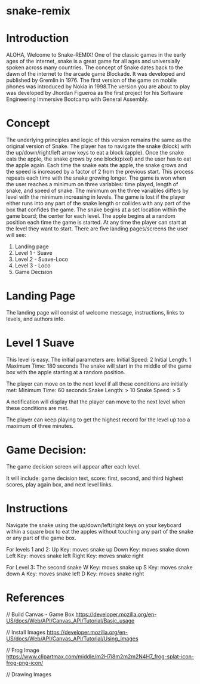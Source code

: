 # snake-remix

# Introduction 
ALOHA, Welcome to Snake-REMIX! One of the classic games in the early ages of the internet, snake is a great game for all ages and universially spoken across many countries. The concept of Snake dates back to the dawn of the internet to the arcade game Blockade. It was developed and published by Gremlin in 1976. The first version of the game on mobile phones was introduced by Nokia in 1998.The version you are about to play was developed by Jhordan Figueroa as the first project for his Software Engineering Immersive Bootcamp with General Assembly. 

# Concept 
The underlying principles and logic of this version remains the same as the original version of Snake. The player has to navigate the snake (block) with the up/down/right/left arrow keys to eat a block (apple). Once the snake eats the apple, the snake grows by one block(pixel) and the user has to eat the apple again. Each time the snake eats the apple, the snake grows and the speed is increased by a factor of 2 from the previous start. This process repeats each time with the snake growing longer. The game is won when the user reaches a minimum on three variables: time played, length of snake, and speed of snake. The minimum on the three variables differs by level with the minimum increasing in levels. The game is lost if the player either runs into any part of the snake length or collides with any part of the box that confides the game. The snake begins at a set location within the game board; the center for each level. The apple begins at a random position each time the game is started. At any time the player can start at the level they want to start. There are five landing pages/screens the user will see: 
1. Landing page
2. Level 1 - Suave
3. Level 2 - Suave-Loco
4. Level 3 - Loco
5. Game Decision 

# Landing Page 
The landing page will consist of welcome message, instructions, links to levels, and authors info. 

# Level 1 Suave
This level is easy. The initial parameters are: 
Initial Speed: 2
Initial Length: 1
Maximum Time: 180 seconds 
The snake will start in the middle of the game box with the apple starting at a random position. 

The player can move on to the next level if all these conditions are initially met: 
Minimum Time:  60 seconds
Snake Length: > 10
Snake Speed: > 5

A notification will display that the player can move to the next level when these conditions are met. 

The player can keep playing to get the highest record for the level up too a maximum of three minutes. 


<!-- # Level 2 Suave-Loco
This level is intermediate. The initial parameters are: 
Initial Speed: 5
Initial Length: 5
Maximum Time: 180 seconds

The snake will start in the middle of the game box with the apple starting at a random position. 

This level adds to variables into the game: knife and speed reducer that will be randomly inserted into the game box once the user reaches the winning conditions in level 1. The knife variable will allow the user to cut down the snake length by 1 factor. The speed reducer will allow the user to cut the speed by 1 factor. 

The player can move on to the next level if all these conditions are initially met: 
Minimum Time: 90 seconds
Snake Length: > 15
Snake Speed: > 10

A notification will display that the player can move to the next level when these conditions are met. 

The player can keep playing to get the highest record for the level up too a maximum of three minutes. 

# Level 3 Loco
This level is Loco. The initial parameters are: 
Initial Speed: 5
Initial Length: 5
Maximum Time: 180 seconds

TWO snakes will start of the game. One will start in the middle and the other snake will start at a random position within of the game box. There will be two apples starting at random positions as well. 

The player will have to navigate the extra snake with the W/A/S/D keys. 

The player wins the game if all these conditions are initially met for both snakes: 
Minimum Time: 90 seconds
Snake Length: > 10
Snake Speed: > 10

The player can keep playing to get the highest record for the level up too a maximum of three minutes. -->

# Game Decision:
The game decision screen will appear after each level. 

It will include: game decision text, score: first, second, and third highest scores, play again box, and next level links.  

# Instructions 
Navigate the snake using the up/down/left/right keys on your keyboard within a square box to eat the apples without touching any part of the snake or any part of the game box. 

For levels 1 and 2: 
Up Key: moves snake up
Down Key: moves snake down
Left Key: moves snake left
Right Key: moves snake right

For Level 3: The second snake
W Key: moves snake up
S Key: moves snake down
A Key: moves snake left
D Key: moves snake right

# References 
// Build Canvas - Game Box 
https://developer.mozilla.org/en-US/docs/Web/API/Canvas_API/Tutorial/Basic_usage

// Install Images
https://developer.mozilla.org/en-US/docs/Web/API/Canvas_API/Tutorial/Using_images

// Frog Image
https://www.clipartmax.com/middle/m2H7i8m2m2m2N4H7_frog-splat-icon-frog-png-icon/

// Drawing Images
